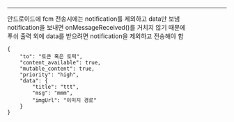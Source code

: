 ---
안드로이드에 fcm 전송시에는 notification를 제외하고 data만 보냄  
notification을 보내면 onMessageReceived()를 거치지 않기 때문에  
푸쉬 출력 외에 data를 받으려면 notification을 제외하고 전송해야 함  

```
{
    "to": "토큰 혹은 토픽",
    "content_available": true,
    "mutable_content": true,
    "priority": "high",
    "data": {
        "title": "ttt",
        "msg": "mmm",
        "imgUrl": "이미지 경로"
    }
}


```
